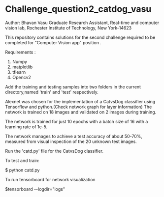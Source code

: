 # Challenge_question2_catdog_vasu


Author: 
Bhavan Vasu
Graduate Research Assistant, 
Real-time and computer vision lab,
Rochester Institute of Technology,
New York-14623

This repository contains solutions for the second challenge required to be completed for "Computer Vision app" position .

Requirements :
1) Numpy
2) matplotlib
3) tflearn
4) Opencv2

Add the training and testing samples into two folders in the current directory,named 'train' and 'test' respectively.

Alexnet was chosen for the implementation of a CatvsDog classifier using Tensorflow and python.(Check network graph for layer information)
The network is trained on 18 images and validated on 2 images during training.

The network is trained for just 10 epochs with a batch size of 16 with a learning rate of 1e-5.

The network manages to achieve a test accuracy of about 50-70%, measured from visual inspection of the 20 unknown test images. 
 

Run the 'catd.py' file for the CatvsDog classifier.

To test and train:

$ python catd.py

To run tensorboard for network visualization

$tensorboard --logdir="logs"


